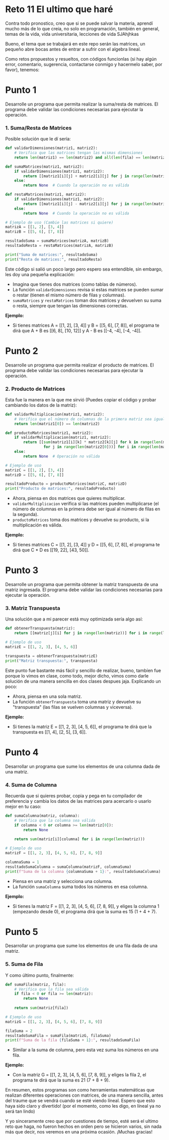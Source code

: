 # Reto 11 El ultimo que haré
Contra todo pronostico, creo que si se puede salvar la materia, aprendí mucho más de lo que creia, no solo en programación, también en general, temas de la vida, vida universitaria, lecciones de vida SJAhjhkas

Bueno, el tema que se trabajará en este repo serán las matrices, un pequeño abre bocas antes de entrar a sufrir con el algebra lineal.

Como retos propuestos y resueltos, con códigos funcionlas (si hay algún error, comentario, sugerencia, contactarse conmigo y hacermelo saber, por favor), tenemos:
# Punto 1
Desarrolle un programa que permita realizar la suma/resta de matrices. El programa debe validar las condiciones necesarias para ejecutar la operación.

### 1. Suma/Resta de Matrices
Posible solución que le dí sería:
```python
def validarDimensiones(matriz1, matriz2):
    # Verifica que las matrices tengan las mismas dimensiones
    return len(matriz1) == len(matriz2) and all(len(fila) == len(matriz2[0]) for fila in matriz1)

def sumaMatrices(matriz1, matriz2):
    if validarDimensiones(matriz1, matriz2):
        return [[matriz1[i][j] + matriz2[i][j] for j in range(len(matriz1[0]))] for i in range(len(matriz1))]
    else:
        return None  # Cuando la operación no es válida

def restaMatrices(matriz1, matriz2):
    if validarDimensiones(matriz1, matriz2):
        return [[matriz1[i][j] - matriz2[i][j] for j in range(len(matriz1[0]))] for i in range(len(matriz1))]
    else:
        return None  # Cuando la operación no es válida

# Ejemplo de uso (Cambie las matrices si quiere)
matrizA = [[1, 2], [3, 4]]
matrizB = [[5, 6], [7, 8]]

resultadoSuma = sumaMatrices(matrizA, matrizB)
resultadoResta = restaMatrices(matrizA, matrizB)

print("Suma de matrices:", resultadoSuma)
print("Resta de matrices:", resultadoResta)
````
Este código si salió un poco largo pero espero sea entendible, sin embargo, les doy una pequeña explicación:
- Imagina que tienes dos matrices (como tablas de números).
- La función `validarDimensiones` revisa si estas matrices se pueden sumar o restar (tienen el mismo número de filas y columnas).
- `sumaMatrices` y `restaMatrices` toman dos matrices y devuelven su suma o resta, siempre que tengan las dimensiones correctas.

**Ejemplo:**
- Si tienes matrices A = [[1, 2], [3, 4]] y B = [[5, 6], [7, 8]], el programa te dirá que A + B es [[6, 8], [10, 12]] y A - B es [[-4, -4], [-4, -4]].

# Punto 2
Desarrolle un programa que permita realizar el producto de matrices. El programa debe validar las condiciones necesarias para ejecutar la operación.

### 2. Producto de Matrices
Esta fue la manera en la que me sirvió (Puedes copiar el código y probar cambiando los datos de la matriz):
```python
def validarMultiplicacion(matriz1, matriz2):
    # Verifica que el número de columnas de la primera matriz sea igual al número de filas de la segunda matriz
    return len(matriz1[0]) == len(matriz2)

def productoMatrices(matriz1, matriz2):
    if validarMultiplicacion(matriz1, matriz2):
        return [[sum(matriz1[i][k] * matriz2[k][j] for k in range(len(matriz1[0])))
                 for j in range(len(matriz2[0]))] for i in range(len(matriz1))]
    else:
        return None  # Operación no válida

# Ejemplo de uso
matrizC = [[1, 2], [3, 4]]
matrizD = [[5, 6], [7, 8]]

resultadoProducto = productoMatrices(matrizC, matrizD)
print("Producto de matrices:", resultadoProducto)
````
- Ahora, piensa en dos matrices que quieres multiplicar.
- `validarMultiplicacion` verifica si las matrices pueden multiplicarse (el número de columnas en la primera debe ser igual al número de filas en la segunda).
- `productoMatrices` toma dos matrices y devuelve su producto, si la multiplicación es válida.

**Ejemplo:**
- Si tienes matrices C = [[1, 2], [3, 4]] y D = [[5, 6], [7, 8]], el programa te dirá que C * D es [[19, 22], [43, 50]].


# Punto 3
Desarrolle un programa que permita obtener la matriz transpuesta de una matriz ingresada. El programa debe validar las condiciones necesarias para ejecutar la operación.

### 3. Matriz Transpuesta
Una solución que a mi parecer está muy optimizada sería algo así:
```python
def obtenerTranspuesta(matriz):
    return [[matriz[j][i] for j in range(len(matriz))] for i in range(len(matriz[0]))]

# Ejemplo de uso
matrizE = [[1, 2, 3], [4, 5, 6]]

transpuesta = obtenerTranspuesta(matrizE)
print("Matriz transpuesta:", transpuesta)
````
Este punto fue bastante más fácil y sencillo de realizar, bueno, tambíen fue porque lo vimos en clase, como todo, mejor dicho, vimos como darle solución de una manera sencilla en dos clases despues jaja.
Explicando un poco:
- Ahora, piensa en una sola matriz.
- La función `obtenerTranspuesta` toma una matriz y devuelve su "transpuesta" (las filas se vuelven columnas y viceversa).

**Ejemplo:**
- Si tienes la matriz E = [[1, 2, 3], [4, 5, 6]], el programa te dirá que la transpuesta es [[1, 4], [2, 5], [3, 6]].

# Punto 4
Desarrollar un programa que sume los elementos de una columna dada de una matriz.

### 4. Suma de Columna
Recuerda que si quieres probar, copia y pega en tu compilador de preferencia y cambia los datos de las matrices para acercarlo o usarlo mejor en tu caso:
```python
def sumaColumna(matriz, columna):
    # Verifica que la columna sea válida
    if columna < 0 or columna >= len(matriz[0]):
        return None
    
    return sum(matriz[i][columna] for i in range(len(matriz)))

# Ejemplo de uso
matrizF = [[1, 2, 3], [4, 5, 6], [7, 8, 9]]

columnaSuma = 1
resultadoSumaColumna = sumaColumna(matrizF, columnaSuma)
print(f"Suma de la columna {columnaSuma + 1}:", resultadoSumaColumna)
````
- Piensa en una matriz y selecciona una columna.
- La función `sumaColumna` suma todos los números en esa columna.

**Ejemplo:**
- Si tienes la matriz F = [[1, 2, 3], [4, 5, 6], [7, 8, 9]], y eliges la columna 1 (empezando desde 0), el programa dirá que la suma es 15 (1 + 4 + 7).

# Punto 5
Desarrollar un programa que sume los elementos de una fila dada de una matriz.

### 5. Suma de Fila
Y como último punto, finalmente:
```python
def sumaFila(matriz, fila):
    # Verifica que la fila sea válida
    if fila < 0 or fila >= len(matriz):
        return None
    
    return sum(matriz[fila])

# Ejemplo de uso
matrizG = [[1, 2, 3], [4, 5, 6], [7, 8, 9]]

filaSuma = 2
resultadoSumaFila = sumaFila(matrizG, filaSuma)
print(f"Suma de la fila {filaSuma + 1}:", resultadoSumaFila)
````
- Similar a la suma de columna, pero esta vez suma los números en una fila.

**Ejemplo:**
- Con la matriz G = [[1, 2, 3], [4, 5, 6], [7, 8, 9]], y eliges la fila 2, el programa te dirá que la suma es 21 (7 + 8 + 9).

En resumen, estos programas son como herramientas matemáticas que realizan diferentes operaciones con matrices, de una manera sencilla, antes del traume que se vendrá cuando se esté viendo líneal. Espero que esto haya sido claro y divertido! (por el momento, como les digo, en líneal ya no será tan lindo)

Y yo sinceramente creo que por cuestiones de tiempo, esté será el ultimo reto que haga, no fueron hechos en orden pero se hicieron varios, sin nada más que decir, nos veremos en una próxima ocasión. ¡Muchas gracias!
